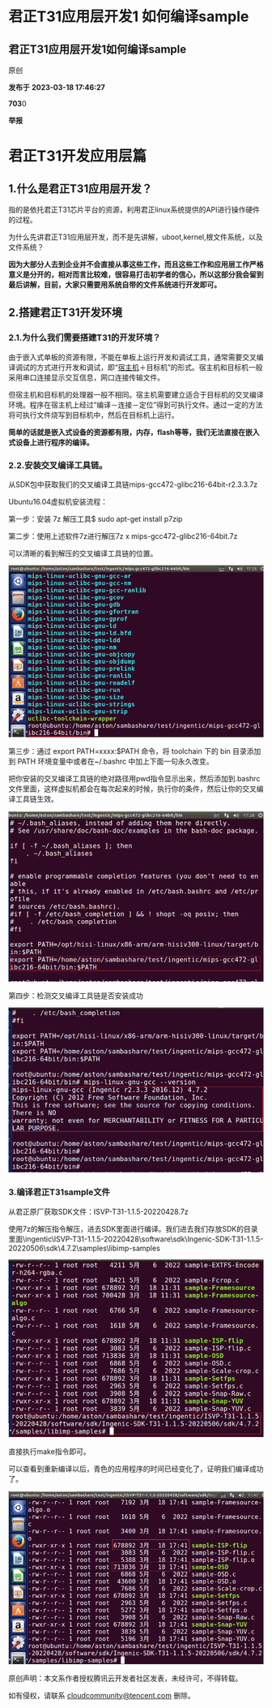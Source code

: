 # 君正T31应用层开发1 如何编译sample

## 君正T31应用层开发1如何编译sample

原创

**发布于** **2023-03-18 17:46:27**

**703**0

**举报**

# 君正T31开发应用层篇

## 1.什么是君正T31应用层开发？

指的是依托君正T31芯片平台的资源，利用君正linux系统提供的API进行操作硬件的过程。

为什么先讲君正T31应用层开发，而不是先讲解，uboot,kernel,根文件系统，以及文件系统？

**因为大部分人去到企业并不会直接从事这些工作，而且这些工作和应用层工作严格意义是分开的，相对而言比较难，很容易打击初学者的信心，所以这部分我会留到最后讲解，目前，大家只需要用系统自带的文件系统进行开发即可。**

## **2.搭建君正T31开发环境**

### **2.1.为什么我们需要搭建T31的开发环境？**

由于嵌入式单板的资源有限，不能在单板上运行开发和调试工具，通常需要交叉编译调试的方式进行开发和调试，即“[宿主机](https://cloud.tencent.com/product/cdh?from_column=20065&from=20065)＋目标机”的形式。宿主机和目标机一般 采用串口连接显示交互信息，网口连接传输文件。

但宿主机和目标机的处理器一般不相同。宿主机需要建立适合于目标机的交叉编译环境。程序在宿主机上经过“编译－连接－定位”得到可执行文件。通过一定的方法将可执行文件烧写到目标机中，然后在目标机上运行。

**简单的话就是嵌入式设备的资源都有限，内存，flash等等，我们无法直接在嵌入式设备上进行程序的编译。**

### **2.2.安装交叉编译工具链。**

从SDK包中获取我们的交叉编译工具链mips-gcc472-glibc216-64bit-r2.3.3.7z

Ubuntu16.04虚拟机安装流程：

第一步：安装 7z 解压工具$ sudo apt-get install p7zip

第二步：使用上述软件7z进行解压7z x mips-gcc472-glibc216-64bit.7z

可以清晰的看到解压的交叉编译工具链的位置。

​![](pix/net-img-91d27175490a4cebe8735b15da177ace-20230919120019-zalyxs9.png)​

第三步：通过 export PATH=xxxx:$PATH 命令，将 toolchain 下的 bin 目录添加到 PATH 环境变量中或者在~/.bashrc 中加上下面一句永久改变。

把你安装的交叉编译工具链的绝对路径用pwd指令显示出来，然后添加到.bashrc文件里面，这样虚拟机都会在每次起来的时候，执行你的条件，然后让你的交叉编译工具链生效。

​![](pix/net-img-41a09d1403a560554920a66bdf31d51f-20230919120019-goujsd8.png)​

第四步：检测交叉编译工具链是否安装成功

​![](pix/net-img-e781a1b8437a3f5b7c79aa50550168eb-20230919120019-227zcuw.png)​

### 3.编译君正T31sample文件

从君正原厂获取SDK文件：ISVP-T31-1.1.5-20220428.7z

使用7z的解压指令解压，进去SDK里面进行编译。我们进去我们存放SDK的目录里面\ingentic\ISVP-T31-1.1.5-20220428\software\sdk\Ingenic-SDK-T31-1.1.5-20220506\sdk\4.7.2\samples\libimp-samples

​![](pix/net-img-6c0747720e0207a69f2590ab821eb3f7-20230919120019-3fezaka.png)​

直接执行make指令即可。

可以查看到重新编译以后，青色的应用程序的时间已经变化了，证明我们编译成功了。

​![](pix/net-img-f6ea8dff04c67a653c1a402a1bda1c81-20230919120020-f6o1gkv.png)​

原创声明：本文系作者授权腾讯云开发者社区发表，未经许可，不得转载。

如有侵权，请联系 [cloudcommunity@tencent.com](mailto:cloudcommunity@tencent.com) 删除。
